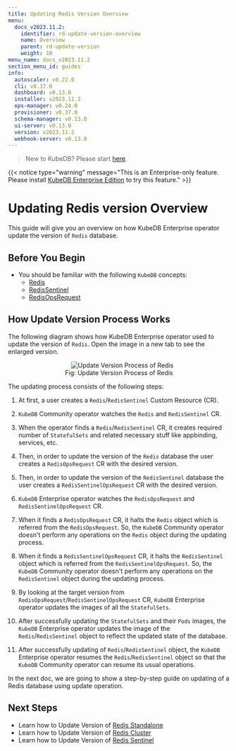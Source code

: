 ```yaml
---
title: Updating Redis Version Overview
menu:
  docs_v2023.11.2:
    identifier: rd-update-version-overview
    name: Overview
    parent: rd-update-version
    weight: 10
menu_name: docs_v2023.11.2
section_menu_id: guides
info:
  autoscaler: v0.22.0
  cli: v0.37.0
  dashboard: v0.13.0
  installer: v2023.11.2
  ops-manager: v0.24.0
  provisioner: v0.37.0
  schema-manager: v0.13.0
  ui-server: v0.13.0
  version: v2023.11.2
  webhook-server: v0.13.0
---
```


> New to KubeDB? Please start [here](/docs/v2023.11.2/README).

{{< notice type="warning" message="This is an Enterprise-only feature. Please install [KubeDB Enterprise Edition](/docs/v2023.11.2/setup/install/enterprise) to try this feature." >}}

# Updating Redis version Overview

This guide will give you an overview on how KubeDB Enterprise operator update the version of `Redis` database.

## Before You Begin

- You should be familiar with the following `KubeDB` concepts:
  - [Redis](/docs/v2023.11.2/guides/redis/concepts/redis)
  - [RedisSentinel](/docs/v2023.11.2/guides/redis/concepts/redissentinel)
  - [RedisOpsRequest](/docs/v2023.11.2/guides/redis/concepts/redisopsrequest)

## How Update Version Process Works

The following diagram shows how KubeDB Enterprise operator used to update the version of `Redis`. Open the image in a new tab to see the enlarged version.

<figure align="center">
  <img alt="Update Version Process of Redis" src="/docs/v2023.11.2/images/day-2-operation/redis/rd-updating.svg">
<figcaption align="center">Fig: Update Version Process of Redis</figcaption>
</figure>

The updating process consists of the following steps:

1. At first, a user creates a `Redis`/`RedisSentinel` Custom Resource (CR).

2. `KubeDB` Community operator watches the `Redis` and `RedisSentinel` CR.

3. When the operator finds a `Redis`/`RedisSentinel` CR, it creates required number of `StatefulSets` and related necessary stuff like appbinding, services, etc.

4. Then, in order to update the version of the `Redis` database the user creates a `RedisOpsRequest` CR with the desired version.

5. Then, in order to update the version of the `RedisSentinel` database the user creates a `RedisSentinelOpsRequest` CR with the desired version.

6. `KubeDB` Enterprise operator watches the `RedisOpsRequest` and `RedisSentinelOpsRequest` CR.

7. When it finds a `RedisOpsRequest` CR, it halts the `Redis` object which is referred from the `RedisOpsRequest`. So, the `KubeDB` Community operator doesn't perform any operations on the `Redis` object during the updating process.  

8. When it finds a `RedisSentinelOpsRequest` CR, it halts the `RedisSentinel` object which is referred from the `RedisSentinelOpsRequest`. So, the `KubeDB` Community operator doesn't perform any operations on the `RedisSentinel` object during the updating process.

9. By looking at the target version from `RedisOpsRequest`/`RedisSentinelOpsRequest` CR, `KubeDB` Enterprise operator updates the images of all the `StatefulSets`.

10. After successfully updating the `StatefulSets` and their `Pods` images, the `KubeDB` Enterprise operator updates the image of the `Redis`/`RedisSentinel` object to reflect the updated state of the database.

11. After successfully updating of `Redis`/`RedisSentinel` object, the `KubeDB` Enterprise operator resumes the `Redis`/`RedisSentinel` object so that the `KubeDB` Community operator can resume its usual operations.

In the next doc, we are going to show a step-by-step guide on updating of a Redis database using update operation.

## Next Steps

- Learn how to Update Version of [Redis Standalone](/docs/v2023.11.2/guides/redis/update-version/standalone)
- Learn how to Update Version of [Redis Cluster](/docs/v2023.11.2/guides/redis/update-version/cluster)
- Learn how to Update Version of [Redis Sentinel](/docs/v2023.11.2/guides/redis/update-version/sentinel)